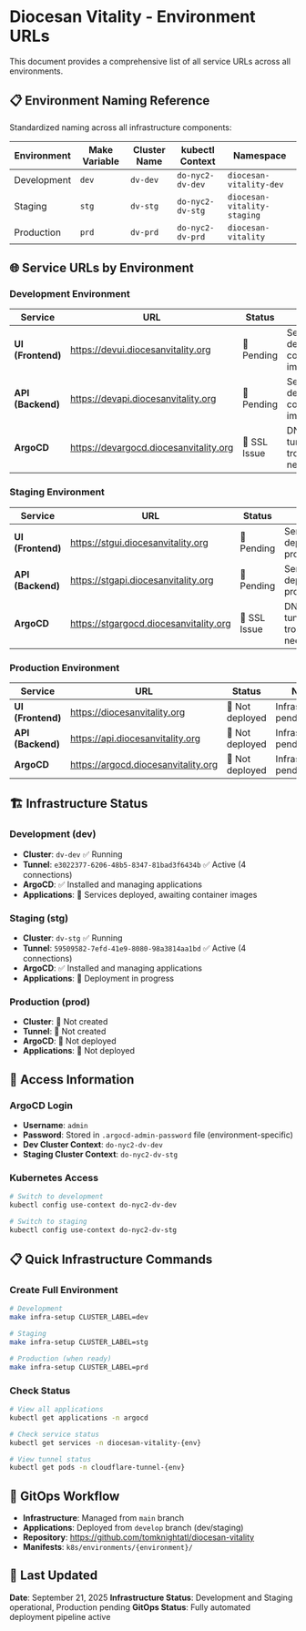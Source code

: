 # Diocesan Vitality - Environment URLs

This document provides a comprehensive list of all service URLs across all environments.

## 📋 Environment Naming Reference

Standardized naming across all infrastructure components:

| Environment | Make Variable | Cluster Name | kubectl Context  | Namespace                   |
| ----------- | ------------- | ------------ | ---------------- | --------------------------- |
| Development | `dev`         | `dv-dev`     | `do-nyc2-dv-dev` | `diocesan-vitality-dev`     |
| Staging     | `stg`         | `dv-stg`     | `do-nyc2-dv-stg` | `diocesan-vitality-staging` |
| Production  | `prd`         | `dv-prd`     | `do-nyc2-dv-prd` | `diocesan-vitality`         |

## 🌐 Service URLs by Environment

### **Development Environment**

| Service           | URL                                    | Status       | Notes                                           |
| ----------------- | -------------------------------------- | ------------ | ----------------------------------------------- |
| **UI (Frontend)** | https://devui.diocesanvitality.org     | 🔧 Pending   | Service deployed, container images needed       |
| **API (Backend)** | https://devapi.diocesanvitality.org    | 🔧 Pending   | Service deployed, container images needed       |
| **ArgoCD**        | https://devargocd.diocesanvitality.org | 🔧 SSL Issue | DNS resolves, tunnel/SSL troubleshooting needed |

### **Staging Environment**

| Service           | URL                                    | Status       | Notes                                           |
| ----------------- | -------------------------------------- | ------------ | ----------------------------------------------- |
| **UI (Frontend)** | https://stgui.diocesanvitality.org     | 🔧 Pending   | Service deployment in progress                  |
| **API (Backend)** | https://stgapi.diocesanvitality.org    | 🔧 Pending   | Service deployment in progress                  |
| **ArgoCD**        | https://stgargocd.diocesanvitality.org | 🔧 SSL Issue | DNS resolves, tunnel/SSL troubleshooting needed |

### **Production Environment**

| Service           | URL                                 | Status          | Notes                  |
| ----------------- | ----------------------------------- | --------------- | ---------------------- |
| **UI (Frontend)** | https://diocesanvitality.org        | 🚧 Not deployed | Infrastructure pending |
| **API (Backend)** | https://api.diocesanvitality.org    | 🚧 Not deployed | Infrastructure pending |
| **ArgoCD**        | https://argocd.diocesanvitality.org | 🚧 Not deployed | Infrastructure pending |

## 🏗️ Infrastructure Status

### **Development (dev)**

- **Cluster**: `dv-dev` ✅ Running
- **Tunnel**: `e3022377-6206-48b5-8347-81bad3f6434b` ✅ Active (4 connections)
- **ArgoCD**: ✅ Installed and managing applications
- **Applications**: 🔧 Services deployed, awaiting container images

### **Staging (stg)**

- **Cluster**: `dv-stg` ✅ Running
- **Tunnel**: `59509582-7efd-41e9-8080-98a3814aa1bd` ✅ Active (4 connections)
- **ArgoCD**: ✅ Installed and managing applications
- **Applications**: 🔧 Deployment in progress

### **Production (prod)**

- **Cluster**: 🚧 Not created
- **Tunnel**: 🚧 Not created
- **ArgoCD**: 🚧 Not deployed
- **Applications**: 🚧 Not deployed

## 🔐 Access Information

### **ArgoCD Login**

- **Username**: `admin`
- **Password**: Stored in `.argocd-admin-password` file (environment-specific)
- **Dev Cluster Context**: `do-nyc2-dv-dev`
- **Staging Cluster Context**: `do-nyc2-dv-stg`

### **Kubernetes Access**

```bash
# Switch to development
kubectl config use-context do-nyc2-dv-dev

# Switch to staging
kubectl config use-context do-nyc2-dv-stg
```

## 📋 Quick Infrastructure Commands

### **Create Full Environment**

```bash
# Development
make infra-setup CLUSTER_LABEL=dev

# Staging
make infra-setup CLUSTER_LABEL=stg

# Production (when ready)
make infra-setup CLUSTER_LABEL=prd
```

### **Check Status**

```bash
# View all applications
kubectl get applications -n argocd

# Check service status
kubectl get services -n diocesan-vitality-{env}

# View tunnel status
kubectl get pods -n cloudflare-tunnel-{env}
```

## 🔄 GitOps Workflow

- **Infrastructure**: Managed from `main` branch
- **Applications**: Deployed from `develop` branch (dev/staging)
- **Repository**: https://github.com/tomknightatl/diocesan-vitality
- **Manifests**: `k8s/environments/{environment}/`

## 📅 Last Updated

**Date**: September 21, 2025
**Infrastructure Status**: Development and Staging operational, Production pending
**GitOps Status**: Fully automated deployment pipeline active
